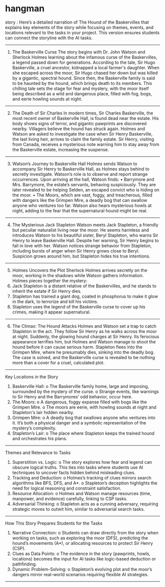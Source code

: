 # hangman
story  :	Here’s a detailed narration of The Hound of the Baskervilles that explains key elements of the story while focusing on themes, events, and locations relevant to the tasks in your project. This version ensures students can connect the storyline with the AI tasks. 
________________________________________
1. The Baskerville Curse
The story begins with Dr. John Watson and Sherlock Holmes learning about the infamous curse of the Baskervilles, a legend passed down for generations. According to the tale, Sir Hugo Baskerville, a cruel ancestor, kidnapped a local farmer's daughter. When she escaped across the moor, Sir Hugo chased her down but was killed by a gigantic, spectral hound. Since then, the Baskerville family is said to be haunted by the hound, which brings death to its members.
This chilling tale sets the stage for fear and mystery, with the moor itself being described as a wild and dangerous place, filled with fog, bogs, and eerie howling sounds at night.
________________________________________
2. The Death of Sir Charles
In modern times, Sir Charles Baskerville, the most recent owner of Baskerville Hall, is found dead near the estate. His body shows signs of terror, and gigantic pawprints are discovered nearby. Villagers believe the hound has struck again.
Holmes and Watson are asked to investigate the case when Sir Henry Baskerville, the last living heir, arrives to claim the family estate. Sir Henry, visiting from Canada, receives a mysterious note warning him to stay away from the Baskerville estate, increasing the suspense.
________________________________________
3. Watson’s Journey to Baskerville Hall
Holmes sends Watson to accompany Sir Henry to Baskerville Hall, as Holmes stays behind to secretly investigate. Watson’s role is to observe and report strange occurrences.
Upon arriving at the hall, Watson finds:
•	Barrymore and Mrs. Barrymore, the estate’s servants, behaving suspiciously. They are later revealed to be helping Selden, an escaped convict who is hiding on the moor.
•	The Moors, which are vast, foggy, and treacherous, filled with dangers like the Grimpen Mire, a deadly bog that can swallow anyone who ventures too far.
Watson also hears mysterious howls at night, adding to the fear that the supernatural hound might be real.
________________________________________
4. The Mysterious Jack Stapleton
Watson meets Jack Stapleton, a friendly but peculiar naturalist living near the moor. He seems harmless and introduces Watson to his beautiful sister, Beryl Stapleton, who warns Sir Henry to leave Baskerville Hall. Despite her warning, Sir Henry begins to fall in love with her.
Watson notices strange behavior from Stapleton, including bursts of anger when Sir Henry grows close to Beryl. Suspicion grows around him, but Stapleton hides his true intentions.
________________________________________
5. Holmes Uncovers the Plot
Sherlock Holmes arrives secretly on the moor, working in the shadows while Watson gathers information. Holmes pieces together the mystery:
1.	Jack Stapleton is a distant relative of the Baskervilles, and he stands to inherit the estate if Sir Henry dies.
2.	Stapleton has trained a giant dog, coated in phosphorus to make it glow in the dark, to terrorize and kill his victims.
3.	Stapleton uses the legend of the Baskerville curse to cover up his crimes, making it appear supernatural.
________________________________________
6. The Climax: The Hound Attacks
Holmes and Watson set a trap to catch Stapleton in the act. They follow Sir Henry as he walks across the moor at night. Suddenly, the glowing hound charges at Sir Henry. Its ferocious appearance terrifies him, but Holmes and Watson manage to shoot the hound before it can cause serious harm.
Stapleton flees into the Grimpen Mire, where he presumably dies, sinking into the deadly bog. The case is solved, and the Baskerville curse is revealed to be nothing more than a cover for a cruel, calculated plot.
________________________________________
Key Locations in the Story
1.	Baskerville Hall:
o	The Baskerville family home, large and imposing, surrounded by the mystery of the curse.
o	Strange events, like warnings to Sir Henry and the Barrymores’ odd behavior, occur here.
2.	The Moors:
o	A dangerous, foggy expanse filled with bogs like the Grimpen Mire.
o	The moors are eerie, with howling sounds at night and Stapleton's lair hidden nearby.
3.	Grimpen Mire:
o	A deadly bog that swallows anyone who ventures into it. It’s both a physical danger and a symbolic representation of the mystery’s complexity.
4.	Stapleton’s Lair:
o	The place where Stapleton keeps the trained hound and orchestrates his plans.
________________________________________
Themes and Relevance to Tasks
1.	Superstition vs. Logic:
o	The story explores how fear and legend can obscure logical truths. This ties into tasks where students use AI techniques to uncover facts hidden behind misleading clues.
2.	Tracking and Deduction:
o	Holmes’s tracking of clues mirrors search algorithms like BFS, DFS, and A*.
o	Stapleton’s deception highlights the need for logical reasoning and constraint satisfaction.
3.	Resource Allocation:
o	Holmes and Watson manage resources (time, manpower, and evidence) carefully, linking to CSP tasks.
4.	Adversarial Thinking:
o	Stapleton acts as a cunning adversary, requiring strategic moves to outwit him, similar to adversarial search tasks.
________________________________________
How This Story Prepares Students for the Tasks
1.	Narrative Connection:
o	Students can draw directly from the story when working on tasks, such as exploring the moor (DFS), predicting the hound’s movements (A*), or allocating resources to protect Sir Henry (CSP).
2.	Clues as Data Points:
o	The evidence in the story (pawprints, howls, locations) becomes the input for AI tasks like logic-based deduction or pathfinding.
3.	Dynamic Problem-Solving:
o	Stapleton’s evolving plot and the moor’s dangers mirror real-world scenarios requiring flexible AI strategies.
________________________________________

